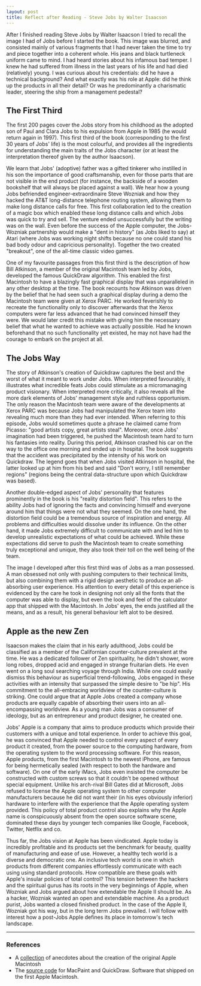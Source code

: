 ```yaml
---
layout: post
title: Reflect after Reading - Steve Jobs by Walter Isaacson
---
```

After I finished reading Steve Jobs by Walter Isaacson I tried to recall the image I had of Jobs before I started the book.  This image was blurred, and consisted mainly of various fragments that I had never taken the time to try and piece together into a coherent whole.  His jeans and black turtleneck uniform came to mind.  I had heard stories about his infamous bad temper.  I knew he had suffered from illness in the last years of his life and had died (relatively) young.  I was curious about his credentials: did he have a technical background? And what exactly was his role at Apple: did he think up the products in all their detail? Or was he predominantly a charismatic leader, steering the ship from a management pedestal?  

## The First Third

The first 200 pages cover the Jobs story from his childhood as the adopted son of Paul and Clara Jobs to his expulsion from Apple in 1985 (he would return again in 1997).  This first third of the book (corresponding to the first 30 years of Jobs' life) is the most colourful, and provides all the ingredients for understanding the main traits of the Jobs character (or at least the interpretation thereof given by the author Isaacson).  

We learn that Jobs' (adoptive) father was a gifted tinkerer who instilled in his son the importance of good craftsmanship, even for those parts that are not visible in the end product (for instance, the backside of a wooden bookshelf that will always be placed against a wall).  We hear how a young Jobs befriended engineer-extraordinaire Steve Wozniak and how they hacked the AT&T long-distance telephone routing system, allowing them to make long distance calls for free.  This first collaboration led to the creation of a magic box which enabled these long distance calls and which Jobs was quick to try and sell.  The venture ended unsuccessfully but the writing was on the wall.  Even before the success of the Apple computer, the Jobs-Wozniak partnership would make a "dent in history" (as Jobs liked to say) at Atari (where Jobs was working night shifts because no one could stand his bad body odour and capricious personality).  Together the two created "breakout", one of the all-time classic video games.  

One of my favourite passages from this first third is the description of how Bill Atkinson, a member of the original Macintosh team led by Jobs, developed the famous QuickDraw algorithm.  This enabled the first Macintosh to have a blazingly fast graphical display that was unparalleled in any other desktop at the time.  The book recounts how Atkinson was driven by the belief that he had seen such a graphical display during a demo the Macintosh team were given at Xerox PARC.  He worked feverishly to recreate the functionality only to discover afterwards that the Xerox computers were far less advanced that he had convinced himself they were.  We would later credit this mistake with giving him the necessary belief that what he wanted to achieve was actually possible.  Had he known beforehand that no such functionality yet existed, he may not have had the courage to embark on the project at all.  

## The Jobs Way

The story of Atkinson's creation of Quickdraw captures the best and the worst of what it meant to work under Jobs.  When interpreted favourably, it illustrates what incredible feats Jobs could stimulate as a micromanaging product visionary.  When interpreted more critically, it also reveals all the more dark elements of Jobs' management style and ruthless opportunism.  The only reason the Macintosh team were aware of the developments at Xerox PARC was because Jobs had manipulated the Xerox team into revealing much more than they had ever intended.  When referring to this episode, Jobs would sometimes quote a phrase he claimed came from Picasso: "good artists copy, great artists steal".  Moreover, once Jobs' imagination had been triggered, he pushed the Macintosh team hard to turn his fantasies into reality.  During this period, Atkinson crashed his car on the way to the office one morning and ended up in hospital.  The book suggests that the accident was precipitated by the intensity of his work on Quickdraw.  The legend goes that when Jobs visited Atkinson in hospital, the latter looked up at him from his bed and said "Don't worry, I still remember regions" (regions being the central data-structure upon which Quickdraw was based).  

Another double-edged aspect of Jobs' personality that features prominently in the book is his "reality distortion field".  This refers to the ability Jobs had of ignoring the facts and convincing himself and everyone around him that things were not what they seemed.  On the one hand, the distortion field could be a tremendous source of inspiration and energy.  All problems and difficulties would dissolve under its influence.  On the other hand, it made Jobs extremely difficult to communicate with and led him to develop unrealistic expectations of what could be achieved.  While these expectations did serve to push the Macintosh team to create something truly exceptional and unique, they also took their toll on the well being of the team.  

The image I developed after this first third was of Jobs as a man possessed.  A man obsessed not only with pushing computers to their technical limits, but also combining them with a rigid design aesthetic to produce an all-absorbing user experience.  His attention to every detail of this experience is evidenced by the care he took in designing not only all the fonts that the computer was able to display, but even the look and feel of the calculator app that shipped with the Macintosh.  In Jobs' eyes, the ends justified all the means, and as a result, his general behaviour left alot to be desired.         

## Apple as the new Zen

Isaacson makes the claim that in his early adulthood, Jobs could be classified as a member of the Californian counter-culture prevalent at the time.  He was a dedicated follower of Zen spirituality, he didn't shower, wore long robes, dropped acid and engaged in strange fruitarian diets.  He even went on a long soul searching voyage through India.  While one could easily dismiss this behaviour as superficial trend-following, Jobs engaged in these activities with an intensity that surpassed the simple desire to "be hip".  His commitment to the all-embracing worldview of the counter-culture is striking.  One could argue that at Apple Jobs created a company whose products are equally capable of absorbing their users into an all-encompassing worldview.  As a young man Jobs was a consumer of ideology, but as an entrepreneur and product designer, he created one.

Jobs' Apple is a company that aims to produce products which provide their customers with a unique and total experience.  In order to achieve this goal, he was convinced that Apple needed to control every aspect of every product it created, from the power source to the computing hardware, from the operating system to the word processing software.  For this reason, Apple products, from the first Macintosh to the newest iPhone, are famous for being hermetically sealed (with respect to both the hardware and software).  On one of the early iMacs, Jobs even insisted the computer be constructed with custom screws so that it couldn't be opened without special equipment.  Unlike his arch-rival Bill Gates did at Microsoft, Jobs refused to license the Apple operating system to other computer manufacturers because he did not want their (in his eyes obviously inferior) hardware to interfere with the experience that the Apple operating system provided.  This policy of total product control also explains why the Apple name is conspicuously absent from the open source software scene, dominated these days by younger tech companies like Google, Facebook, Twitter, Netflix and co. 

Thus far, the Jobs vision at Apple has been vindicated.  Apple today is incredibly profitable and its products set the benchmark for beauty, quality of manufacturing and ease of use.  However, a healthy tech world is a diverse and democratic one.  An inclusive tech world is one in which products from different companies effortlessly communicate with each using using standard protocols.  How compatible are these goals with Apple's insular policies of total control?  This tension between the hackers and the spiritual gurus has its roots in the very beginnings of Apple, when Wozniak and Jobs argued about how extendable the Apple II should be.  As a hacker, Wozniak wanted an open and extendable machine.  As a product purist, Jobs wanted a closed finished product.  In the case of the Apple II, Wozniak got his way, but in the long term Jobs prevailed.  I will follow with interest how a post-Jobs Apple defines its place in tomorrow's tech landscape.                    


* * *

### References
* A [collection](http://www.folklore.org/index.py) of anecdotes about the creation of the original Apple Macintosh
* The [source code](http://www.computerhistory.org/atchm/macpaint-and-quickdraw-source-code/) for MacPaint and QuickDraw.  Software that shipped on the first Apple Macintosh.